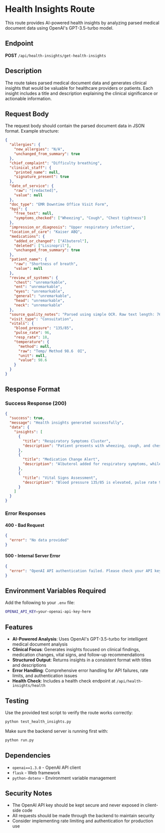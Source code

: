 # Health Insights Route

This route provides AI-powered health insights by analyzing parsed medical document data using OpenAI's GPT-3.5-turbo model.

## Endpoint

**POST** `/api/health-insights/get-health-insights`

## Description

The route takes parsed medical document data and generates clinical insights that would be valuable for healthcare providers or patients. Each insight includes a title and description explaining the clinical significance or actionable information.

## Request Body

The request body should contain the parsed document data in JSON format. Example structure:

```json
{
  "allergies": {
    "new_allergies": "N/A",
    "unchanged_from_summary": true
  },
  "chief_complaint": "Difficulty breathing",
  "clinical_staff": {
    "printed_name": null,
    "signature_present": true
  },
  "date_of_service": {
    "raw": "[redacted]",
    "value": null
  },
  "doc_type": "EMR Downtime Office Visit Form",
  "hpi": {
    "free_text": null,
    "symptoms_checked": ["Wheezing", "Cough", "Chest tightness"]
  },
  "impression_or_diagnosis": "Upper respiratory infection",
  "location_of_care": "Kaiser ABQ",
  "medications": {
    "added_or_changed": ["Albuterol"],
    "deleted": ["Lisinopril"],
    "unchanged_from_summary": true
  },
  "patient_name": {
    "raw": "Shortness of breath",
    "value": null
  },
  "review_of_systems": {
    "chest": "unremarkable",
    "ent": "unremarkable",
    "eyes": "unremarkable",
    "general": "unremarkable",
    "head": "unremarkable",
    "neck": "unremarkable"
  },
  "source_quality_notes": "Parsed using simple OCR. Raw text length: 769 characters.",
  "visit_type": "Consuitation",
  "vitals": {
    "blood_pressure": "135/85",
    "pulse_rate": 96,
    "resp_rate": 18,
    "temperature": {
      "method": null,
      "raw": "Temp/ Method 98.6  OI",
      "unit": null,
      "value": 98.6
    }
  }
}
```

## Response Format

### Success Response (200)

```json
{
  "success": true,
  "message": "Health insights generated successfully",
  "data": {
    "insights": [
      {
        "title": "Respiratory Symptoms Cluster",
        "description": "Patient presents with wheezing, cough, and chest tightness, indicating potential bronchospasm or airway inflammation requiring immediate attention."
      },
      {
        "title": "Medication Change Alert",
        "description": "Albuterol added for respiratory symptoms, while Lisinopril was discontinued. Monitor for blood pressure changes and respiratory improvement."
      },
      {
        "title": "Vital Signs Assessment",
        "description": "Blood pressure 135/85 is elevated, pulse rate 96 is slightly elevated, and respiratory rate 18 is normal. Consider monitoring for cardiovascular stress."
      }
    ]
  }
}
```

### Error Responses

#### 400 - Bad Request

```json
{
  "error": "No data provided"
}
```

#### 500 - Internal Server Error

```json
{
  "error": "OpenAI API authentication failed. Please check your API key."
}
```

## Environment Variables Required

Add the following to your `.env` file:

```bash
OPENAI_API_KEY=your-openai-api-key-here
```

## Features

- **AI-Powered Analysis**: Uses OpenAI's GPT-3.5-turbo for intelligent medical document analysis
- **Clinical Focus**: Generates insights focused on clinical findings, medication changes, vital signs, and follow-up recommendations
- **Structured Output**: Returns insights in a consistent format with titles and descriptions
- **Error Handling**: Comprehensive error handling for API failures, rate limits, and authentication issues
- **Health Check**: Includes a health check endpoint at `/api/health-insights/health`

## Testing

Use the provided test script to verify the route works correctly:

```bash
python test_health_insights.py
```

Make sure the backend server is running first with:

```bash
python run.py
```

## Dependencies

- `openai==1.3.0` - OpenAI API client
- `flask` - Web framework
- `python-dotenv` - Environment variable management

## Security Notes

- The OpenAI API key should be kept secure and never exposed in client-side code
- All requests should be made through the backend to maintain security
- Consider implementing rate limiting and authentication for production use
